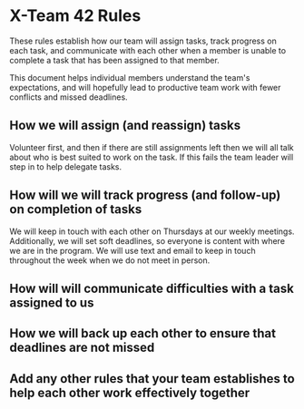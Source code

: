 # X-Team 42 Rules

These rules establish how our team will assign tasks,
track progress on each task, and communicate with each other 
when a member is unable to complete a task that has been assigned to that member.

This document helps individual members understand the team's expectations,
and will hopefully lead to productive team work with fewer conflicts
and missed deadlines.

## How we will assign (and reassign) tasks

Volunteer first, and then if there are still assignments left then we will all talk about who is best suited to work on the task. If this fails the team leader will step in to help delegate tasks. 

## How will we will track progress (and follow-up) on completion of tasks

We will keep in touch with each other on Thursdays at our weekly meetings. Additionally, we will set soft deadlines, so everyone is content with where we are in the program. We will use text and email to keep in touch throughout the week when we do not meet in person. 

## How will will communicate difficulties with a task assigned to us



## How we will back up each other to ensure that deadlines are not missed



## Add any other rules that your team establishes to help each other work effectively together



